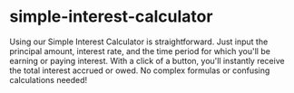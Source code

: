 # simple-interest-calculator
Using our Simple Interest Calculator is straightforward. Just input the principal amount, interest rate, and the time period for which you'll be earning or paying interest. With a click of a button, you'll instantly receive the total interest accrued or owed. No complex formulas or confusing calculations needed!
